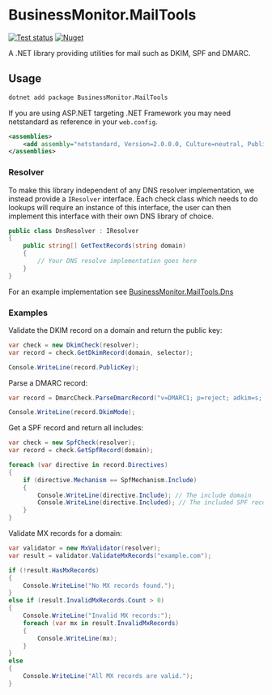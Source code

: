# BusinessMonitor.MailTools

[![Test status](https://github.com/markvantilburg/BusinessMonitor.MailTools/actions/workflows/test.yml/badge.svg)](https://github.com/markvantilburg/BusinessMonitor.MailTools/actions/workflows/test.yml)
[![Nuget](https://img.shields.io/nuget/v/BusinessMonitor.MailTools)](https://www.nuget.org/packages/BusinessMonitor.MailTools/)

A .NET library providing utilities for mail such as DKIM, SPF and DMARC.

## Usage

```bash
dotnet add package BusinessMonitor.MailTools
```

If you are using ASP.NET targeting .NET Framework you may need netstandard as reference in your `web.config`.

```xml
<assemblies>
    <add assembly="netstandard, Version=2.0.0.0, Culture=neutral, PublicKeyToken=cc7b13ffcd2ddd51" />
</assemblies>
```

### Resolver

To make this library independent of any DNS resolver implementation, we instead provide a `IResolver` interface.
Each check class which needs to do lookups will require an instance of this interface, the user can then implement this interface with their own DNS library of choice.

```cs
public class DnsResolver : IResolver
{
    public string[] GetTextRecords(string domain)
    {
        // Your DNS resolve implementation goes here
    }
}
```

For an example implementation see [BusinessMonitor.MailTools.Dns](https://github.com/markvantilburg/BusinessMonitor.MailTools/tree/main/BusinessMonitor.MailTools.Dns)

### Examples

Validate the DKIM record on a domain and return the public key:

```cs
var check = new DkimCheck(resolver);
var record = check.GetDkimRecord(domain, selector);

Console.WriteLine(record.PublicKey);
```

Parse a DMARC record:

```cs
var record = DmarcCheck.ParseDmarcRecord("v=DMARC1; p=reject; adkim=s; aspf=s");

Console.WriteLine(record.DkimMode);
```

Get a SPF record and return all includes:

```cs
var check = new SpfCheck(resolver);
var record = check.GetSpfRecord(domain);

foreach (var directive in record.Directives)
{
    if (directive.Mechanism == SpfMechanism.Include)
    {
        Console.WriteLine(directive.Include); // The include domain
        Console.WriteLine(directive.Included); // The included SPF record
    }
}
```

Validate MX records for a domain:

```cs
var validator = new MxValidator(resolver);
var result = validator.ValidateMxRecords("example.com");

if (!result.HasMxRecords)
{
    Console.WriteLine("No MX records found.");
}
else if (result.InvalidMxRecords.Count > 0)
{
    Console.WriteLine("Invalid MX records:");
    foreach (var mx in result.InvalidMxRecords)
    {
        Console.WriteLine(mx);
    }
}
else
{
    Console.WriteLine("All MX records are valid.");
}
```
